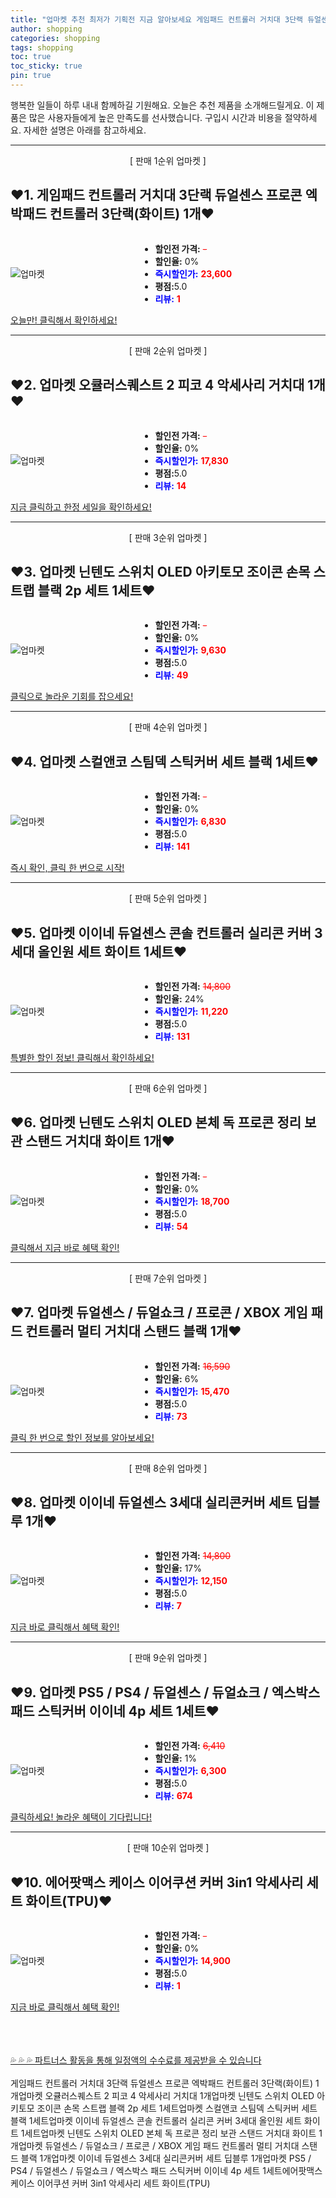 ```yaml
---
title: "업마켓 추천 최저가 기획전 지금 알아보세요 게임패드 컨트롤러 거치대 3단랙 듀얼센스"
author: shopping
categories: shopping
tags: shopping
toc: true
toc_sticky: true
pin: true
---
```

행복한 일들이 하루 내내 함께하길 기원해요. 오늘은 추천 제품을 소개해드릴게요. 이 제품은 많은 사용자들에게 높은 만족도를 선사했습니다. 구입시 시간과 비용을 절약하세요. 자세한 설명은 아래를 참고하세요.

---
<p class="toplist" style="margin: 0 auto; display: block; width: fit-content;">[ 판매 1순위 업마켓 ]</p>

<h2><strong>❤️1. 게임패드 컨트롤러 거치대 3단랙 듀얼센스 프로콘 엑박패드 컨트롤러 3단랙(화이트) 1개❤️</strong></h2>

<div style="display: flex; align-items: center;">
    <div style="flex: 0.4;">
        <img src="https://thumbnail9.coupangcdn.com/thumbnails/remote/230x230ex/image/vendor_inventory/fed3/0e596daed3ed6dd9291ea8bb949d87c5232f74d8c8e563f44322a71819d8.jpg" alt="업마켓" style="max-width: 100%;">
    </div>
    <div style="flex: 0.6; margin-left: 10px;">
        <ul>
            <li><strong>할인전 가격:</strong> <del style="color: red;">-</del></li>
            <li><strong>할인율:</strong> 0%</li>
            <li><span style='color:blue'><strong>즉시할인가:</strong></span> <span style='color:red'><strong>23,600</strong></span></li>
            <li><strong>평점:</strong>5.0</li>
            <li><span style='color:blue'><strong>리뷰:</strong></span> <span style='color:red'><strong>1</strong></span></li>
        </ul>
    </div>
</div>
<div class="center">
    <a href="https://William4Davisa.github.io?lptag=AF9450613&subid=githubio&pageKey=8097125137&traceid=V0-153&itemId=22893860354&vendorItemId=89928405926" class="myButton">
        오늘만! 클릭해서 확인하세요!
    </a>
</div>


---
<p class="toplist" style="margin: 0 auto; display: block; width: fit-content;">[ 판매 2순위 업마켓 ]</p>

<h2><strong>❤️2. 업마켓 오큘러스퀘스트 2 피코 4 악세사리 거치대 1개❤️</strong></h2>

<div style="display: flex; align-items: center;">
    <div style="flex: 0.4;">
        <img src="https://thumbnail9.coupangcdn.com/thumbnails/remote/230x230ex/image/retail/images/2023/02/08/10/6/6fff86f6-6542-4ea3-af73-e27dda4175dd.jpg" alt="업마켓" style="max-width: 100%;">
    </div>
    <div style="flex: 0.6; margin-left: 10px;">
        <ul>
            <li><strong>할인전 가격:</strong> <del style="color: red;">-</del></li>
            <li><strong>할인율:</strong> 0%</li>
            <li><span style='color:blue'><strong>즉시할인가:</strong></span> <span style='color:red'><strong>17,830</strong></span></li>
            <li><strong>평점:</strong>5.0</li>
            <li><span style='color:blue'><strong>리뷰:</strong></span> <span style='color:red'><strong>14</strong></span></li>
        </ul>
    </div>
</div>
<div class="center">
    <a href="https://William4Davisa.github.io?lptag=AF9450613&subid=githubio&pageKey=7121058201&traceid=V0-153&itemId=17829975395&vendorItemId=84993740274" class="myButton">
        지금 클릭하고 한정 세일을 확인하세요!
    </a>
</div>


---
<p class="toplist" style="margin: 0 auto; display: block; width: fit-content;">[ 판매 3순위 업마켓 ]</p>

<h2><strong>❤️3. 업마켓 닌텐도 스위치 OLED 아키토모 조이콘 손목 스트랩 블랙 2p 세트 1세트❤️</strong></h2>

<div style="display: flex; align-items: center;">
    <div style="flex: 0.4;">
        <img src="https://thumbnail7.coupangcdn.com/thumbnails/remote/230x230ex/image/retail/images/2022/11/14/15/3/db02661d-c4ec-4560-acb7-90dd276b4d45.jpg" alt="업마켓" style="max-width: 100%;">
    </div>
    <div style="flex: 0.6; margin-left: 10px;">
        <ul>
            <li><strong>할인전 가격:</strong> <del style="color: red;">-</del></li>
            <li><strong>할인율:</strong> 0%</li>
            <li><span style='color:blue'><strong>즉시할인가:</strong></span> <span style='color:red'><strong>9,630</strong></span></li>
            <li><strong>평점:</strong>5.0</li>
            <li><span style='color:blue'><strong>리뷰:</strong></span> <span style='color:red'><strong>49</strong></span></li>
        </ul>
    </div>
</div>
<div class="center">
    <a href="https://William4Davisa.github.io?lptag=AF9450613&subid=githubio&pageKey=6919438386&traceid=V0-153&itemId=16703765610&vendorItemId=83886243669" class="myButton">
        클릭으로 놀라운 기회를 잡으세요!
    </a>
</div>


---
<p class="toplist" style="margin: 0 auto; display: block; width: fit-content;">[ 판매 4순위 업마켓 ]</p>

<h2><strong>❤️4. 업마켓 스컬앤코 스팀덱 스틱커버 세트 블랙 1세트❤️</strong></h2>

<div style="display: flex; align-items: center;">
    <div style="flex: 0.4;">
        <img src="https://thumbnail10.coupangcdn.com/thumbnails/remote/230x230ex/image/retail/images/2023/01/12/15/6/f2ec1ca4-e5b0-4461-8318-c90e33be93da.jpg" alt="업마켓" style="max-width: 100%;">
    </div>
    <div style="flex: 0.6; margin-left: 10px;">
        <ul>
            <li><strong>할인전 가격:</strong> <del style="color: red;">-</del></li>
            <li><strong>할인율:</strong> 0%</li>
            <li><span style='color:blue'><strong>즉시할인가:</strong></span> <span style='color:red'><strong>6,830</strong></span></li>
            <li><strong>평점:</strong>5.0</li>
            <li><span style='color:blue'><strong>리뷰:</strong></span> <span style='color:red'><strong>141</strong></span></li>
        </ul>
    </div>
</div>
<div class="center">
    <a href="https://William4Davisa.github.io?lptag=AF9450613&subid=githubio&pageKey=7060700088&traceid=V0-153&itemId=17505892088&vendorItemId=84673191065" class="myButton">
        즉시 확인, 클릭 한 번으로 시작!
    </a>
</div>


---
<p class="toplist" style="margin: 0 auto; display: block; width: fit-content;">[ 판매 5순위 업마켓 ]</p>

<h2><strong>❤️5. 업마켓 이이네 듀얼센스 콘솔 컨트롤러 실리콘 커버 3세대 올인원 세트 화이트 1세트❤️</strong></h2>

<div style="display: flex; align-items: center;">
    <div style="flex: 0.4;">
        <img src="https://thumbnail8.coupangcdn.com/thumbnails/remote/230x230ex/image/retail/images/2023/04/05/14/2/7c483955-b0f7-4142-9e99-6cfa62aa769e.jpg" alt="업마켓" style="max-width: 100%;">
    </div>
    <div style="flex: 0.6; margin-left: 10px;">
        <ul>
            <li><strong>할인전 가격:</strong> <del style="color: red;">14,800</del></li>
            <li><strong>할인율:</strong> 24%</li>
            <li><span style='color:blue'><strong>즉시할인가:</strong></span> <span style='color:red'><strong>11,220</strong></span></li>
            <li><strong>평점:</strong>5.0</li>
            <li><span style='color:blue'><strong>리뷰:</strong></span> <span style='color:red'><strong>131</strong></span></li>
        </ul>
    </div>
</div>
<div class="center">
    <a href="https://William4Davisa.github.io?lptag=AF9450613&subid=githubio&pageKey=7246104214&traceid=V0-153&itemId=18421759838&vendorItemId=85563676833" class="myButton">
        특별한 할인 정보! 클릭해서 확인하세요!
    </a>
</div>


---
<p class="toplist" style="margin: 0 auto; display: block; width: fit-content;">[ 판매 6순위 업마켓 ]</p>

<h2><strong>❤️6. 업마켓 닌텐도 스위치 OLED 본체 독 프로콘 정리 보관 스탠드 거치대 화이트 1개❤️</strong></h2>

<div style="display: flex; align-items: center;">
    <div style="flex: 0.4;">
        <img src="https://thumbnail7.coupangcdn.com/thumbnails/remote/230x230ex/image/retail/images/2022/11/14/16/1/c4ca27e3-4cb6-4faf-af63-8f6820beb62d.jpg" alt="업마켓" style="max-width: 100%;">
    </div>
    <div style="flex: 0.6; margin-left: 10px;">
        <ul>
            <li><strong>할인전 가격:</strong> <del style="color: red;">-</del></li>
            <li><strong>할인율:</strong> 0%</li>
            <li><span style='color:blue'><strong>즉시할인가:</strong></span> <span style='color:red'><strong>18,700</strong></span></li>
            <li><strong>평점:</strong>5.0</li>
            <li><span style='color:blue'><strong>리뷰:</strong></span> <span style='color:red'><strong>54</strong></span></li>
        </ul>
    </div>
</div>
<div class="center">
    <a href="https://William4Davisa.github.io?lptag=AF9450613&subid=githubio&pageKey=6919738400&traceid=V0-153&itemId=16705396030&vendorItemId=83887846759" class="myButton">
        클릭해서 지금 바로 혜택 확인!
    </a>
</div>


---
<p class="toplist" style="margin: 0 auto; display: block; width: fit-content;">[ 판매 7순위 업마켓 ]</p>

<h2><strong>❤️7. 업마켓 듀얼센스 / 듀얼쇼크 / 프로콘 / XBOX 게임 패드 컨트롤러 멀티 거치대 스탠드 블랙 1개❤️</strong></h2>

<div style="display: flex; align-items: center;">
    <div style="flex: 0.4;">
        <img src="https://thumbnail6.coupangcdn.com/thumbnails/remote/230x230ex/image/retail/images/2022/11/17/11/9/3b513347-f1db-4c59-858c-afdf1814772b.jpg" alt="업마켓" style="max-width: 100%;">
    </div>
    <div style="flex: 0.6; margin-left: 10px;">
        <ul>
            <li><strong>할인전 가격:</strong> <del style="color: red;">16,590</del></li>
            <li><strong>할인율:</strong> 6%</li>
            <li><span style='color:blue'><strong>즉시할인가:</strong></span> <span style='color:red'><strong>15,470</strong></span></li>
            <li><strong>평점:</strong>5.0</li>
            <li><span style='color:blue'><strong>리뷰:</strong></span> <span style='color:red'><strong>73</strong></span></li>
        </ul>
    </div>
</div>
<div class="center">
    <a href="https://William4Davisa.github.io?lptag=AF9450613&subid=githubio&pageKey=6927480096&traceid=V0-153&itemId=16751358335&vendorItemId=83932972422" class="myButton">
        클릭 한 번으로 할인 정보를 알아보세요!
    </a>
</div>


---
<p class="toplist" style="margin: 0 auto; display: block; width: fit-content;">[ 판매 8순위 업마켓 ]</p>

<h2><strong>❤️8. 업마켓 이이네 듀얼센스 3세대 실리콘커버 세트 딥블루 1개❤️</strong></h2>

<div style="display: flex; align-items: center;">
    <div style="flex: 0.4;">
        <img src="https://thumbnail8.coupangcdn.com/thumbnails/remote/230x230ex/image/retail/images/2023/04/05/14/0/4b0b54da-8f62-4b8c-962b-55e56274d336.jpg" alt="업마켓" style="max-width: 100%;">
    </div>
    <div style="flex: 0.6; margin-left: 10px;">
        <ul>
            <li><strong>할인전 가격:</strong> <del style="color: red;">14,800</del></li>
            <li><strong>할인율:</strong> 17%</li>
            <li><span style='color:blue'><strong>즉시할인가:</strong></span> <span style='color:red'><strong>12,150</strong></span></li>
            <li><strong>평점:</strong>5.0</li>
            <li><span style='color:blue'><strong>리뷰:</strong></span> <span style='color:red'><strong>7</strong></span></li>
        </ul>
    </div>
</div>
<div class="center">
    <a href="https://William4Davisa.github.io?lptag=AF9450613&subid=githubio&pageKey=7246076416&traceid=V0-153&itemId=18421650257&vendorItemId=85563573650" class="myButton">
        지금 바로 클릭해서 혜택 확인!
    </a>
</div>


---
<p class="toplist" style="margin: 0 auto; display: block; width: fit-content;">[ 판매 9순위 업마켓 ]</p>

<h2><strong>❤️9. 업마켓 PS5 / PS4 / 듀얼센스 / 듀얼쇼크 / 엑스박스 패드 스틱커버 이이네 4p 세트 1세트❤️</strong></h2>

<div style="display: flex; align-items: center;">
    <div style="flex: 0.4;">
        <img src="https://thumbnail9.coupangcdn.com/thumbnails/remote/230x230ex/image/retail/images/2021/04/30/18/9/914f6b58-af2d-4e9f-81de-cd3bcdf2f4d7.jpg" alt="업마켓" style="max-width: 100%;">
    </div>
    <div style="flex: 0.6; margin-left: 10px;">
        <ul>
            <li><strong>할인전 가격:</strong> <del style="color: red;">6,410</del></li>
            <li><strong>할인율:</strong> 1%</li>
            <li><span style='color:blue'><strong>즉시할인가:</strong></span> <span style='color:red'><strong>6,300</strong></span></li>
            <li><strong>평점:</strong>5.0</li>
            <li><span style='color:blue'><strong>리뷰:</strong></span> <span style='color:red'><strong>674</strong></span></li>
        </ul>
    </div>
</div>
<div class="center">
    <a href="https://William4Davisa.github.io?lptag=AF9450613&subid=githubio&pageKey=5436262603&traceid=V0-153&itemId=8252802819&vendorItemId=75540763074" class="myButton">
        클릭하세요! 놀라운 혜택이 기다립니다!
    </a>
</div>


---
<p class="toplist" style="margin: 0 auto; display: block; width: fit-content;">[ 판매 10순위 업마켓 ]</p>

<h2><strong>❤️10. 에어팟맥스 케이스 이어쿠션 커버 3in1 악세사리 세트 화이트(TPU)❤️</strong></h2>

<div style="display: flex; align-items: center;">
    <div style="flex: 0.4;">
        <img src="https://thumbnail10.coupangcdn.com/thumbnails/remote/230x230ex/image/vendor_inventory/1ca4/0c356ae970bb8f1e348282007147a99218832fd613baf817db3ed3e2679b.jpg" alt="업마켓" style="max-width: 100%;">
    </div>
    <div style="flex: 0.6; margin-left: 10px;">
        <ul>
            <li><strong>할인전 가격:</strong> <del style="color: red;">-</del></li>
            <li><strong>할인율:</strong> 0%</li>
            <li><span style='color:blue'><strong>즉시할인가:</strong></span> <span style='color:red'><strong>14,900</strong></span></li>
            <li><strong>평점:</strong>5.0</li>
            <li><span style='color:blue'><strong>리뷰:</strong></span> <span style='color:red'><strong>1</strong></span></li>
        </ul>
    </div>
</div>
<div class="center">
    <a href="https://William4Davisa.github.io?lptag=AF9450613&subid=githubio&pageKey=8174227559&traceid=V0-153&itemId=23357410779&vendorItemId=90387977948" class="myButton">
        지금 바로 클릭해서 혜택 확인!
    </a>
</div>

<br><br><br>[💦 💦 💦 파트너스 활동을 통해 일정액의 수수료를 제공받을 수 있습니다](https://link.coupang.com/a/bcpT2c)<br><br>게임패드 컨트롤러 거치대 3단랙 듀얼센스 프로콘 엑박패드 컨트롤러 3단랙(화이트) 1개업마켓 오큘러스퀘스트 2 피코 4 악세사리 거치대 1개업마켓 닌텐도 스위치 OLED 아키토모 조이콘 손목 스트랩 블랙 2p 세트 1세트업마켓 스컬앤코 스팀덱 스틱커버 세트 블랙 1세트업마켓 이이네 듀얼센스 콘솔 컨트롤러 실리콘 커버 3세대 올인원 세트 화이트 1세트업마켓 닌텐도 스위치 OLED 본체 독 프로콘 정리 보관 스탠드 거치대 화이트 1개업마켓 듀얼센스 / 듀얼쇼크 / 프로콘 / XBOX 게임 패드 컨트롤러 멀티 거치대 스탠드 블랙 1개업마켓 이이네 듀얼센스 3세대 실리콘커버 세트 딥블루 1개업마켓 PS5 / PS4 / 듀얼센스 / 듀얼쇼크 / 엑스박스 패드 스틱커버 이이네 4p 세트 1세트에어팟맥스 케이스 이어쿠션 커버 3in1 악세사리 세트 화이트(TPU)